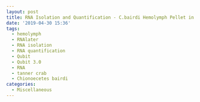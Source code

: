 ```yaml
---
layout: post
title: RNA Isolation and Quantification - C.bairdi Hemolymph Pellet in RNAlater
date: '2019-04-30 15:36'
tags: 
  - hemolymph
  - RNAlater
  - RNA isolation
  - RNA quantification
  - Qubit
  - Qubit 3.0
  - RNA
  - tanner crab
  - Chionoecetes bairdi
categories: 
  - Miscellaneous
---
```

